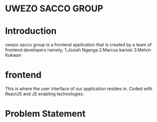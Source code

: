 # UWEZO SACCO GROUP

# Introduction
uwazo sacco group is a frontend application that is created by a team of frontend developers namely;
    1.Josiah Nganga
    2.Marcus kariuki
    3.Melvin Kukwan
    
# frontend
This is where the user interface of our application resides in. Coded with ReactJS and JS enabling technologies.

# Problem Statement
